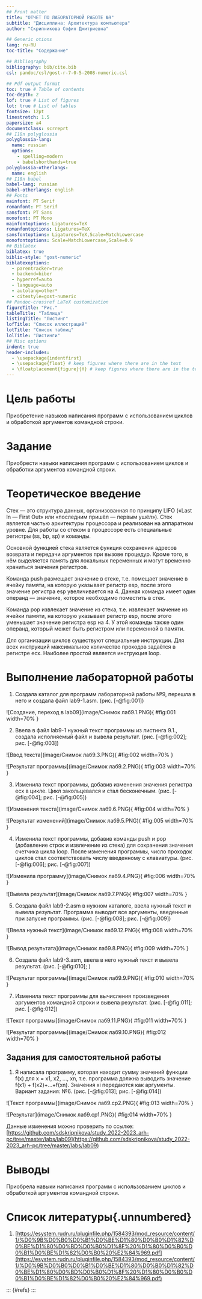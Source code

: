 ```yaml
---
## Front matter
title: "ОТЧЕТ ПО ЛАБОРАТОРНОЙ РАБОТЕ №9"
subtitle: "Дисциплина: Архитектура компьютера"
author: "Скрипникова София Дмитриевна"

## Generic otions
lang: ru-RU
toc-title: "Содержание"

## Bibliography
bibliography: bib/cite.bib
csl: pandoc/csl/gost-r-7-0-5-2008-numeric.csl

## Pdf output format
toc: true # Table of contents
toc-depth: 2
lof: true # List of figures
lot: true # List of tables
fontsize: 12pt
linestretch: 1.5
papersize: a4
documentclass: scrreprt
## I18n polyglossia
polyglossia-lang:
  name: russian
  options:
	- spelling=modern
	- babelshorthands=true
polyglossia-otherlangs:
  name: english
## I18n babel
babel-lang: russian
babel-otherlangs: english
## Fonts
mainfont: PT Serif
romanfont: PT Serif
sansfont: PT Sans
monofont: PT Mono
mainfontoptions: Ligatures=TeX
romanfontoptions: Ligatures=TeX
sansfontoptions: Ligatures=TeX,Scale=MatchLowercase
monofontoptions: Scale=MatchLowercase,Scale=0.9
## Biblatex
biblatex: true
biblio-style: "gost-numeric"
biblatexoptions:
  - parentracker=true
  - backend=biber
  - hyperref=auto
  - language=auto
  - autolang=other*
  - citestyle=gost-numeric
## Pandoc-crossref LaTeX customization
figureTitle: "Рис."
tableTitle: "Таблица"
listingTitle: "Листинг"
lofTitle: "Список иллюстраций"
lotTitle: "Список таблиц"
lolTitle: "Листинги"
## Misc options
indent: true
header-includes:
  - \usepackage{indentfirst}
  - \usepackage{float} # keep figures where there are in the text
  - \floatplacement{figure}{H} # keep figures where there are in the text
---
```


# Цель работы

Приобретение навыков написания программ с использованием циклов и обработкой аргументов командной строки.

# Задание

Приобрести навыки написания программ с использованием циклов и обработки аргументов командной строки.

# Теоретическое введение

Стек — это структура данных, организованная по принципу LIFO («Last In — First Out» или «последним пришёл — первым ушёл»). Стек является частью архитектуры процессора и реализован на аппаратном уровне. Для работы со стеком в процессоре есть специальные регистры (ss, bp, sp) и команды.

Основной функцией стека является функция сохранения адресов возврата и передачи аргументов при вызове процедур. Кроме того, в нём выделяется память для локальных переменных и могут временно храниться значения регистров.

Команда push размещает значение в стеке, т.е. помещает значение в ячейку памяти, на которую указывает регистр esp, после этого значение регистра esp увеличивается на 4. Данная команда имеет один операнд — значение, которое необходимо поместить в стек.

Команда pop извлекает значение из стека, т.е. извлекает значение из ячейки памяти, на которую указывает регистр esp, после этого уменьшает значение регистра esp на 4. У этой команды также один операнд, который может быть регистром или переменной в памяти.

Для организации циклов существуют специальные инструкции. Для всех инструкций максимальное количество проходов задаётся в регистре ecx. Наиболее простой является инструкция loop.

# Выполнение лабораторной работы

1. Создала каталог для программ лабораторной работы №9, перешла в него и создала файл lab9-1.asm. (рис. [-@fig:001])

![Создание, переход в lab09](image/Снимок лаб9.1.PNG){ #fig:001 width=70% }

2. Ввела в файл lab9-1 нужный текст программы из листинга 9.1., создала исполняемый файл и вывела результат. (рис. [-@fig:002]; рис. [-@fig:003])

![Ввод текста](image/Снимок лаб9.3.PNG){ #fig:002 width=70% }

![Результат программы](image/Снимок лаб9.2.PNG){ #fig:003 width=70% }

3. Изменила текст программы, добавив изменения значения регистра ecx в цикле. Цикл закольцевался и стал бесконечным. (рис. [-@fig:004]; рис. [-@fig:005])

![Изменения текста](image/Снимок лаб9.6.PNG){ #fig:004 width=70% }

![Результат изменений](image/Снимок лаб9.5.PNG){ #fig:005 width=70% }

4. Изменила текст программы, добавив команды push и pop (добавление строк и извлечение из стека) для сохранения значения счетчика цикла loop. После изменения программы, число проходок циклов стал соответствовать числу введенному с клавиатуры. (рис. [-@fig:006]; рис. [-@fig:007])

![Изменила программу](image/Снимок лаб9.4.PNG){ #fig:006 width=70% }

![Вывела результат](image/Снимок лаб9.7.PNG){ #fig:007 width=70% }

5. Создала файл lab9-2.asm в нужном каталоге, ввела нужный текст и вывела результат. Программа выводит все аргументы, введенные при запуске программы. (рис. [-@fig:008]; рис. [-@fig:009])

![Ввела нужный текст](image/Снимок лаб9.12.PNG){ #fig:008 width=70% }

![Вывод результата](image/Снимок лаб9.8.PNG){ #fig:009 width=70% }


6. Создала файл lab9-3.asm, ввела в него нужный текст и вывела результат. (рис. [-@fig:010]; )

![Результат программы](image/Снимок лаб9.9.PNG){ #fig:010 width=70% }

7. Изменила текст программы для вычисления произведения аргументов командной строки и вывела результат. (рис. [-@fig:011]; рис. [-@fig:012])

![Текст программы](image/Снимок лаб9.11.PNG){ #fig:011 width=70% }

![Результат программы](image/Снимок лаб9.10.PNG){ #fig:012 width=70% }


## Задания для самостоятельной работы

1. Я написала программу, которая находит сумму значений функции f(x) для x = x1, x2, ..., xn, т.е. программа должна выводить значение f(x1) + f(x2)+...+f(xn). Значения xi передаются как аргументы. Вариант задания: №6. (рис. [-@fig:013]; рис. [-@fig:014])

![Текст программы](image/Снимок лаб9.ср2.PNG){ #fig:013 width=70% }

![Результат](image/Снимок лаб9.ср1.PNG){ #fig:014 width=70% }

Данные изменения можно проверить по ссылке: [https://github.com/sdskripnikova/study_2022-2023_arh-pc/tree/master/labs/lab09](https://github.com/sdskripnikova/study_2022-2023_arh-pc/tree/master/labs/lab09)

# Выводы

Приобрела навыки написания программ с использованием циклов и обработкой аргументов командной строки.

# Список литературы{.unnumbered}

1. [https://esystem.rudn.ru/pluginfile.php/1584393/mod_resource/content/1/%D0%9B%D0%B0%D0%B1%D0%BE%D1%80%D0%B0%D1%82%D0%BE%D1%80%D0%BD%D0%B0%D1%8F%20%D1%80%D0%B0%D0%B1%D0%BE%D1%82%D0%B0%20%E2%84%969.pdf](https://esystem.rudn.ru/pluginfile.php/1584393/mod_resource/content/1/%D0%9B%D0%B0%D0%B1%D0%BE%D1%80%D0%B0%D1%82%D0%BE%D1%80%D0%BD%D0%B0%D1%8F%20%D1%80%D0%B0%D0%B1%D0%BE%D1%82%D0%B0%20%E2%84%969.pdf)


::: {#refs}
:::
